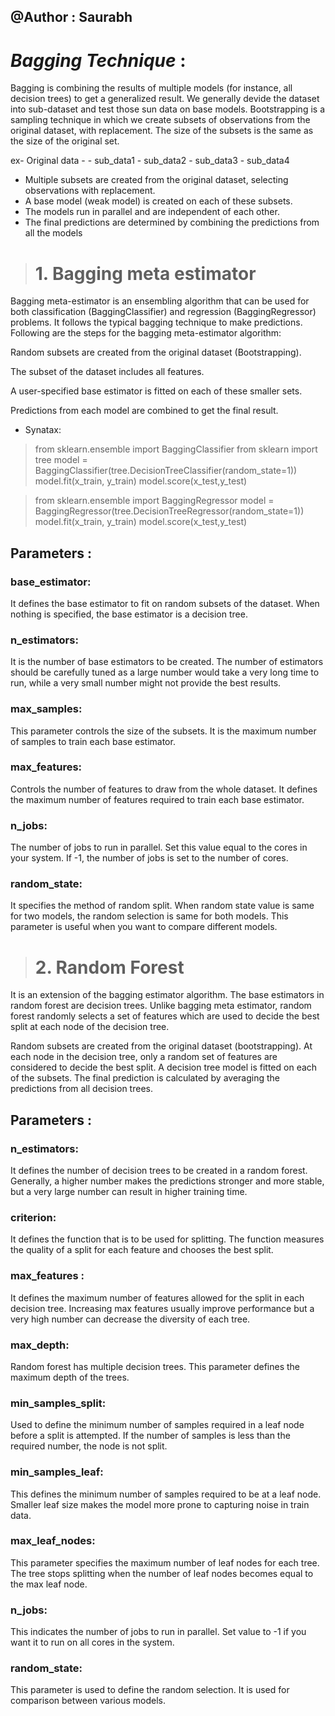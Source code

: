 ## @Author : Saurabh

# *Bagging Technique* :

Bagging is combining the results of multiple models (for instance, all decision trees) to get a generalized result. 
We generally devide the dataset into sub-dataset and test those sun data on base models.
Bootstrapping is a sampling technique in which we create subsets of observations from the original dataset, with replacement. 
The size of the subsets is the same as the size of the original set.

ex-
Original data -
              - sub_data1
              - sub_data2
              - sub_data3
              - sub_data4

- Multiple subsets are created from the original dataset, selecting observations with replacement.
- A base model (weak model) is created on each of these subsets.
- The models run in parallel and are independent of each other.
- The final predictions are determined by combining the predictions from all the models


> # 1. Bagging meta estimator 

Bagging meta-estimator is an ensembling algorithm that can be used for both classification (BaggingClassifier) and regression (BaggingRegressor) problems. 
It follows the typical bagging technique to make predictions. Following are the steps for the bagging meta-estimator algorithm:

Random subsets are created from the original dataset (Bootstrapping).

The subset of the dataset includes all features.

A user-specified base estimator is fitted on each of these smaller sets.

Predictions from each model are combined to get the final result. 

- Synatax:

> from sklearn.ensemble import BaggingClassifier
> from sklearn import tree 
> model = BaggingClassifier(tree.DecisionTreeClassifier(random_state=1))
> model.fit(x_train, y_train)
> model.score(x_test,y_test)

> from sklearn.ensemble import BaggingRegressor
> model = BaggingRegressor(tree.DecisionTreeRegressor(random_state=1))
> model.fit(x_train, y_train)
> model.score(x_test,y_test)

## Parameters :

### base_estimator:
It defines the base estimator to fit on random subsets of the dataset.
When nothing is specified, the base estimator is a decision tree.

### n_estimators:
It is the number of base estimators to be created.
The number of estimators should be carefully tuned as a large number would take a very long time to run, while a very small number might not provide the best results.

### max_samples:
This parameter controls the size of the subsets.
It is the maximum number of samples to train each base estimator.

### max_features:
Controls the number of features to draw from the whole dataset.
It defines the maximum number of features required to train each base estimator.

### n_jobs:
The number of jobs to run in parallel.
Set this value equal to the cores in your system.
If -1, the number of jobs is set to the number of cores.

### random_state:
It specifies the method of random split. When random state value is same for two models, the random selection is same for both models.
This parameter is useful when you want to compare different models.


> # 2. Random Forest 

It is an extension of the bagging estimator algorithm. The base estimators in random forest are decision trees. 
Unlike bagging meta estimator, random forest randomly selects a set of features which are used to decide the best split at each node of the decision tree.
 
Random subsets are created from the original dataset (bootstrapping).
At each node in the decision tree, only a random set of features are considered to decide the best split.
A decision tree model is fitted on each of the subsets.
The final prediction is calculated by averaging the predictions from all decision trees.

## Parameters :

### n_estimators:
It defines the number of decision trees to be created in a random forest.
Generally, a higher number makes the predictions stronger and more stable, but a very large number can result in higher training time.

### criterion:
It defines the function that is to be used for splitting.
The function measures the quality of a split for each feature and chooses the best split.

### max_features :
It defines the maximum number of features allowed for the split in each decision tree.
Increasing max features usually improve performance but a very high number can decrease the diversity of each tree.

### max_depth:
Random forest has multiple decision trees. This parameter defines the maximum depth of the trees.

### min_samples_split:
Used to define the minimum number of samples required in a leaf node before a split is attempted.
If the number of samples is less than the required number, the node is not split.

### min_samples_leaf:
This defines the minimum number of samples required to be at a leaf node.
Smaller leaf size makes the model more prone to capturing noise in train data.

### max_leaf_nodes:
This parameter specifies the maximum number of leaf nodes for each tree.
The tree stops splitting when the number of leaf nodes becomes equal to the max leaf node.

### n_jobs:
This indicates the number of jobs to run in parallel.
Set value to -1 if you want it to run on all cores in the system.

### random_state:
This parameter is used to define the random selection.
It is used for comparison between various models.

